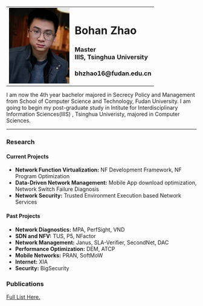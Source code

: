 
<!-------------------------------------------------------------------------------------------->

<table cellpadding="20em">
<tr>
<td><img src="Bohan_Zhao.jpg" height=200em></td>
<td align="top">
<h1>Bohan Zhao</h1>
<h3>Master<br> 
IIIS, Tsinghua University</h3> 
<h3>bhzhao16@fudan.edu.cn</h3> 
</td>
</tr>
</table>
I am now the 4th year bachelor majored in Secrecy Policy and Management from School of Computer Science and Technology, Fudan University.
I am going to begin my post-graduate study in Intitute for Interdisciplinary Information Sciences(IIIS) , Tsinghua Univeristy, majored in Computer Sciences.
<hr>


<!-------------------------------------------------------------------------------------------->
<h3>Research</h3>
<h4>Current Projects</h4>
<ul>
<li><b>Network Function Virtualization:</b>    NF Development Framework, NF Program Optimization </li>
<li><b>Data-Driven Network Management:</b>     Mobile App download optimization, Network Switch Failure Diagnosis</li>
<li><b>Network Security:</b>                   Trusted Environment Execution based Network Services</li>
</ul>

<h4>Past Projects</h4>
<ul>
<li><b>Network Diagnostics:</b>             MPA, PerfSight, VND </li>
<li><b>SDN and NFV:</b>                     TUS, P5, NFactor </li>
<li><b>Network Management:</b>              Janus, SLA-Verifier, SecondNet, DAC </li>
<li><b>Performance Optimization:</b>        DEM, ATCP </li>
<li><b>Mobile Networks:</b>                 PRAN, SoftMoW </li>
<li><b>Internet:</b>                        XIA </li>
<li><b>Security:</b>                        BigSecurity </li>
</ul>
<!--------<a href="research.pdf" target="_blank">Research Statement</a>------->

<!-------------------------------------------------------------------------------------------->
<h3>Publications</h3>
<a href="publications.pdf" target="_blank">Full List Here.</a>

<!-------------------------------------------------------------------------------------------->

